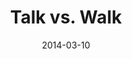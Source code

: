 ---
layout: media
category: media
series: "Heavyweights 2"
title: "Talk vs. Walk"
date: 2014-03-10
description: "Why don’t church people act like Jesus?"
video: "https://s3.amazonaws.com/crossroadsvideomessages/heavyweights2_wk5.mp4"
video-poster: "https://www.crossroads.net/uploadedfiles/heavyweights2_wk5_still.jpg"
---